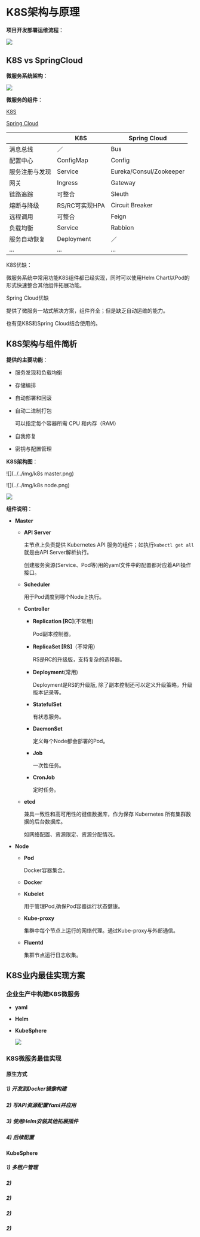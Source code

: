 # K8S架构与原理

**项目开发部署运维流程**：

![](../../img/项目从开发到部署执行的工具.png)



## K8S vs SpringCloud

**微服务系统架构**：

![](../../img/微服务架构.png)

**微服务的组件**：

[K8S](https://kubernetes.io/zh/docs/home/)

[Spring Cloud](https://spring.io/projects/spring-cloud)

|                | K8S            | Spring Cloud            |
| -------------- | -------------- | ----------------------- |
| 消息总线       | ／             | Bus                     |
| 配置中心       | ConfigMap      | Config                  |
| 服务注册与发现 | Service        | Eureka/Consul/Zookeeper |
| 网关           | Ingress        | Gateway                 |
| 链路追踪       | 可整合         | Sleuth                  |
| 熔断与降级     | RS/RC可实现HPA | Circuit Breaker         |
| 远程调用       | 可整合         | Feign                   |
| 负载均衡       | Service        | Rabbion                 |
| 服务自动恢复   | Deployment     | ／                      |
| ...            | ...            | ...                     |

K8S优缺：

微服务系统中常用功能K8S组件都已经实现，同时可以使用Helm Chart以Pod的形式快速整合其他组件拓展功能。

Spring Cloud优缺

提供了微服务一站式解决方案，组件齐全；但是缺乏自动运维的能力。

也有见K8S和Spring Cloud结合使用的。



## K8S架构与组件简析

**提供的主要功能**：

+ 服务发现和负载均衡

+ 存储编排

+ 自动部署和回滚

+ 自动二进制打包

  可以指定每个容器所需 CPU 和内存（RAM）

+ 自我修复

+ 密钥与配置管理

**K8S架构图**：

![](../../img/k8s master.png)

![](../../img/k8s node.png)

![](../../img/k8s架构图.png)

**组件说明**：

+ **Master**

  + **API Server**

    主节点上负责提供 Kubernetes API 服务的组件；如执行`kubectl get all`就是由API Server解析执行。

    创建服务资源(Service、Pod等)用的yaml文件中的配置都对应着API操作接口。

  + **Scheduler**

    用于Pod调度到哪个Node上执行。

  + **Controller**

    + **Replication [RC]**(不常用)

      Pod副本控制器。

    + **ReplicaSet [RS]**（不常用）

      RS是RC的升级版，支持复杂的选择器。

    + **Deployment**(常用)

      Deployment是RS的升级版, 除了副本控制还可以定义升级策略，升级版本记录等。

    + **StatefulSet**

      有状态服务。

    + **DaemonSet**

      定义每个Node都会部署的Pod。

    + **Job**

      一次性任务。

    + **CronJob**

      定时任务。

  + **etcd**

    兼具一致性和高可用性的键值数据库，作为保存 Kubernetes 所有集群数据的后台数据库。

    如网络配置、资源限定、资源分配情况。

+ **Node**

  + **Pod**

    Docker容器集合。

  + **Docker**

  + **Kubelet**

    用于管理Pod,确保Pod容器运行状态健康。

  + **Kube-proxy**

    集群中每个节点上运行的网络代理。通过Kube-proxy与外部通信。

  + **Fluentd**

    集群节点运行日志收集。



## K8S业内最佳实现方案

### 企业生产中构建K8S微服务

+ **yaml**

+ **Helm**

+ **KubeSphere**

  ![](../../img/KubeSphere功能架构.svg)

### K8S微服务最佳实现

#### 原生方式

##### 1) 开发到Docker镜像构建

##### 2) 写API资源配置Yaml并应用

##### 3) 使用Helm安装其他拓展插件

##### 4) 后续配置

#### KubeSphere

##### 1) 多租户管理

##### 2) 

##### 2)

##### 2)

##### 2)